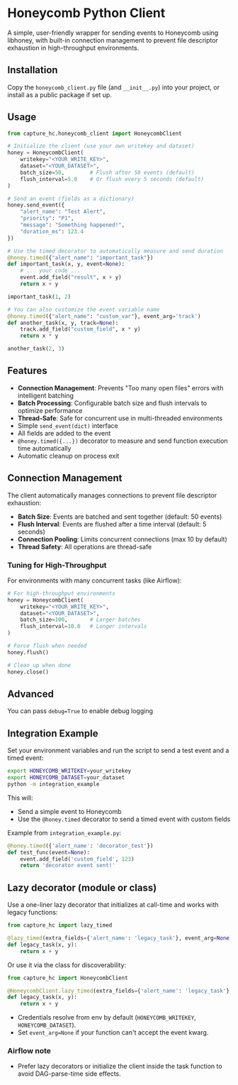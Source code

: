 # Honeycomb Python Client

A simple, user-friendly wrapper for sending events to Honeycomb using libhoney, with built-in connection management to prevent file descriptor exhaustion in high-throughput environments.

## Installation

Copy the `honeycomb_client.py` file (and `__init__.py`) into your project, or install as a public package if set up.

## Usage

```python
from capture_hc.honeycomb_client import HoneycombClient

# Initialize the client (use your own writekey and dataset)
honey = HoneycombClient(
    writekey="<YOUR_WRITE_KEY>", 
    dataset="<YOUR_DATASET>",
    batch_size=50,        # Flush after 50 events (default)
    flush_interval=5.0    # Or flush every 5 seconds (default)
)

# Send an event (fields as a dictionary)
honey.send_event({
    "alert_name": "Test Alert",
    "priority": "P1",
    "message": "Something happened!",
    "duration_ms": 123.4
})

# Use the timed decorator to automatically measure and send duration
@honey.timed({"alert_name": "important_task"})
def important_task(x, y, event=None):
    # ... your code ...
    event.add_field("result", x + y)
    return x + y

important_task(1, 2)

# You can also customize the event variable name
@honey.timed({"alert_name": "custom_var"}, event_arg='track')
def another_task(x, y, track=None):
    track.add_field("custom_field", x * y)
    return x * y

another_task(2, 3)
```

## Features
- **Connection Management**: Prevents "Too many open files" errors with intelligent batching
- **Batch Processing**: Configurable batch size and flush intervals to optimize performance
- **Thread-Safe**: Safe for concurrent use in multi-threaded environments
- Simple `send_event(dict)` interface
- All fields are added to the event
- `@honey.timed({...})` decorator to measure and send function execution time automatically
- Automatic cleanup on process exit

## Connection Management

The client automatically manages connections to prevent file descriptor exhaustion:

- **Batch Size**: Events are batched and sent together (default: 50 events)
- **Flush Interval**: Events are flushed after a time interval (default: 5 seconds)
- **Connection Pooling**: Limits concurrent connections (max 10 by default)
- **Thread Safety**: All operations are thread-safe

### Tuning for High-Throughput

For environments with many concurrent tasks (like Airflow):

```python
# For high-throughput environments
honey = HoneycombClient(
    writekey="<YOUR_WRITE_KEY>",
    dataset="<YOUR_DATASET>",
    batch_size=100,       # Larger batches
    flush_interval=10.0   # Longer intervals
)

# Force flush when needed
honey.flush()

# Clean up when done
honey.close()
```

## Advanced
You can pass `debug=True` to enable debug logging

## Integration Example

Set your environment variables and run the script to send a test event and a timed event:

```bash
export HONEYCOMB_WRITEKEY=your_writekey
export HONEYCOMB_DATASET=your_dataset
python -m integration_example
```

This will:
- Send a simple event to Honeycomb
- Use the `@honey.timed` decorator to send a timed event with custom fields

Example from `integration_example.py`:
```python
@honey.timed({'alert_name': 'decorator_test'})
def test_func(event=None):
    event.add_field('custom_field', 123)
    return 'decorator event sent!'
```

## Lazy decorator (module or class)

Use a one-liner lazy decorator that initializes at call-time and works with legacy functions:

```python
from capture_hc import lazy_timed

@lazy_timed(extra_fields={'alert_name': 'legacy_task'}, event_arg=None)
def legacy_task(x, y):
    return x + y
```

Or use it via the class for discoverability:
```python
from capture_hc import HoneycombClient

@HoneycombClient.lazy_timed(extra_fields={'alert_name': 'legacy_task'}, event_arg=None)
def legacy_task(x, y):
    return x + y
```

- Credentials resolve from env by default (`HONEYCOMB_WRITEKEY`, `HONEYCOMB_DATASET`).
- Set `event_arg=None` if your function can't accept the event kwarg.

### Airflow note
- Prefer lazy decorators or initialize the client inside the task function to avoid DAG-parse-time side effects.